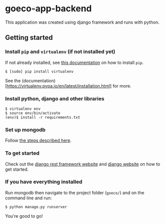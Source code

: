 # goeco-app-backend
This application was created using django framework and runs with python.

## Getting started

### Install `pip` and `virtualenv` (if not installed yet)
If not already installed, see [this documentation](http://pip.readthedocs.org/en/stable/installing/) on how to install `pip`.

    $ [sudo] pip install virtualenv

See the (documentation)[https://virtualenv.pypa.io/en/latest/installation.html] for more.

### Install python, django and other libraries

    $ virtualenv env
    $ source env/bin/activate
    (env)$ install -r requirements.txt

### Set up mongodb
Follow [the steps described here](http://docs.mongodb.org/manual/tutorial/#installation).

### To get started

Check out the [django rest framework website](http://www.django-rest-framework.org/) and [django website](https://www.djangoproject.com/start/) on how to get started.

### If you have everything installed

Run mongodb then navigate to the project folder (`goeco/`) and on the command line and run:

    $ python manage.py runserver

You're good to go!
